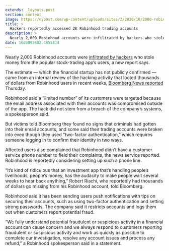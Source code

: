 ```yaml
--- 
extends: _layouts.post 
section: content 
image: https://nypost.com/wp-content/uploads/sites/2/2020/10/2000-robinhood-accounts-hacked.jpg?quality=90&strip=all&w=1200 
title: > 
  Hackers reportedly accessed 2K Robinhood trading accounts 
description: > 
  Nearly 2,000 Robinhood accounts were infiltrated by hackers who stole money from the popular stock-trading app’s users, a new report says.Robinhood said a “limited number” of its customers were targeted because the email address associated with their accounts was compromised outside of the app.Affected users also complained that Robinhood didn’t have a customer service phone number to field their complaints, the news service reported.Robinhood said it has been sending users push notifications with tips on securing their accounts, such as using two-factor authentication and setting strong passwords.The company said it restricts accounts and logs them out when customers report potential fraud. 
date: 1603093802.4655814 
--- 
```

<div><p>Nearly 2,000 Robinhood accounts were <a href="https://nypost.com/2020/10/09/robinhood-says-some-customer-accounts-may-have-become-target-of-hackers/">infiltrated by hackers</a> who stole money from the popular stock-trading app&#8217;s users, a new report says.</p>
<p>The estimate &#8212; which the financial startup has not publicly confirmed &#8212; came from an internal review of the hacking activity that looted thousands of dollars from Robinhood users in recent weeks, <a href="https://www.bloomberg.com/news/articles/2020-10-15/robinhood-estimates-hackers-infiltrated-almost-2-000-accounts?sref=rEjryNCU" rel="noopener noreferrer" target="_blank">Bloomberg News reported</a> Thursday.</p>
<p>Robinhood said a &#8220;limited number&#8221; of its customers were targeted because the email address associated with their accounts was compromised outside of the app. The hack did not stem from a breach of the company&#8217;s systems, a spokesperson said.</p>
<p>But victims told Bloomberg they found no signs that criminals had gotten into their email accounts, and some said their trading accounts were broken into even though they used &#8220;two-factor authentication,&#8221; which requires someone logging in to confirm their identity in two ways.</p>
<p>Affected users also complained that Robinhood didn&#8217;t have a customer service phone number to field their complaints, the news service reported. Robinhood is reportedly considering setting up such a phone line.</p>
<p>&#8220;It&#8217;s kind of ridiculous that an investment app that&#8217;s handling people&#8217;s livelihoods, people&#8217;s money, has the audacity to make people wait several weeks to hear back anything,&#8221; Robert Riachi, who reportedly had thousands of dollars go missing from his Robinhood account, told Bloomberg.</p>
<p>Robinhood said it has been sending users push notifications with tips on securing their accounts, such as using two-factor authentication and setting strong passwords. The company said it restricts accounts and logs them out when customers report potential fraud.</p>
<p>&#8220;We fully understand potential fraudulent or suspicious activity in a financial account can cause concern and we always respond to customers reporting fraudulent or suspicious activity and work as quickly as possible to complete our investigation, resolve any account issues and process any refund,&#8221; a Robinhood spokesperson said in a statement.</p>
			</div>